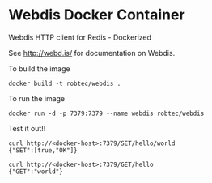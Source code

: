 # Webdis Docker Container

Webdis HTTP client for Redis - Dockerized

See http://webd.is/ for documentation on Webdis.

To build the image

`docker build -t robtec/webdis .`

To run the image

`docker run -d -p 7379:7379 --name webdis robtec/webdis`

Test it out!!

```
curl http://<docker-host>:7379/SET/hello/world
{"SET":[true,"OK"]}

curl http://<docker-host>:7379/GET/hello
{"GET":"world"}
```
